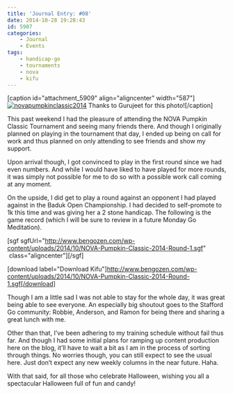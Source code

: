 ```yaml
---
title: 'Journal Entry: #08'
date: 2014-10-28 19:28:43
id: 5907
categories:
	- Journal
	- Events
tags:
	- handicap-go
	- tournaments
	- nova
	- kifu
---
```


[caption id="attachment_5909" align="aligncenter" width="587"][![novapumpkinclassic2014](http://www.bengozen.com/wp-content/uploads/2014/10/novapumpkinclassic2014-1024x768.jpeg)](http://www.bengozen.com/wp-content/uploads/2014/10/novapumpkinclassic2014.jpeg) Thanks to Gurujeet for this photo![/caption]

This past weekend I had the pleasure of attending the NOVA Pumpkin Classic Tournament and seeing many friends there. And though I originally planned on playing in the tournament that day, I ended up being on call for work and thus planned on only attending to see friends and show my support.

Upon arrival though, I got convinced to play in the first round since we had even numbers. And while I would have liked to have played for more rounds, it was simply not possible for me to do so with a possible work call coming at any moment.

On the upside, I did get to play a round against an opponent I had played against in the Baduk Open Championship. I had decided to self-promote to 1k this time and was giving her a 2 stone handicap. The following is the game record (which I will be sure to review in a future Monday Go Meditation).

<!--more-->

[sgf sgfUrl="http://www.bengozen.com/wp-content/uploads/2014/10/NOVA-Pumpkin-Classic-2014-Round-1.sgf"  class="aligncenter"][/sgf]

[download label="Download Kifu"]http://www.bengozen.com/wp-content/uploads/2014/10/NOVA-Pumpkin-Classic-2014-Round-1.sgf[/download]

Though I am a little sad I was not able to stay for the whole day, it was great being able to see everyone. An especially big shoutout goes to the Stafford Go community: Robbie, Anderson, and Ramon for being there and sharing a great lunch with me.

Other than that, I’ve been adhering to my training schedule without fail thus far. And though I had some initial plans for ramping up content production here on the blog, it’ll have to wait a bit as I am in the process of sorting through things. No worries though, you can still expect to see the usual here. Just don’t expect any new weekly columns in the near future. Haha.

With that said, for all those who celebrate Halloween, wishing you all a spectacular Halloween full of fun and candy!